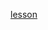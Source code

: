 [lesson]: <https://learn.unity.com/tutorial/set-up-your-first-project-in-unity>
[slides]: <>
[template]: <>

[lesson][]
